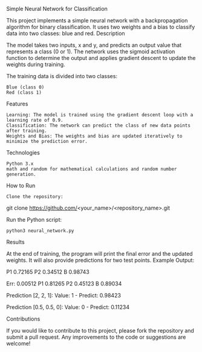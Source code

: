 Simple Neural Network for Classification

This project implements a simple neural network with a backpropagation algorithm for binary classification. It uses two weights and a bias to classify data into two classes: blue and red.
Description

The model takes two inputs, x and y, and predicts an output value that represents a class (0 or 1). The network uses the sigmoid activation function to determine the output and applies gradient descent to update the weights during training.

The training data is divided into two classes:

    Blue (class 0)
    Red (class 1)

Features

    Learning: The model is trained using the gradient descent loop with a learning rate of 0.9.
    Classification: The network can predict the class of new data points after training.
    Weights and Bias: The weights and bias are updated iteratively to minimize the prediction error.

Technologies

    Python 3.x
    math and random for mathematical calculations and random number generation.

How to Run

    Clone the repository:

git clone https://github.com/<your_name>/<repository_name>.git

Run the Python script:

    python3 neural_network.py

Results

At the end of training, the program will print the final error and the updated weights. It will also provide predictions for two test points.
Example Output:

P1 0.72165
P2 0.34512
B 0.98743

Err: 0.00512
P1 0.81265
P2 0.45123
B 0.89034

Prediction [2, 2, 1]:
Value: 1 - Predict: 0.98423

Prediction [0.5, 0.5, 0]:
Value: 0 - Predict: 0.11234

Contributions

If you would like to contribute to this project, please fork the repository and submit a pull request. Any improvements to the code or suggestions are welcome!
